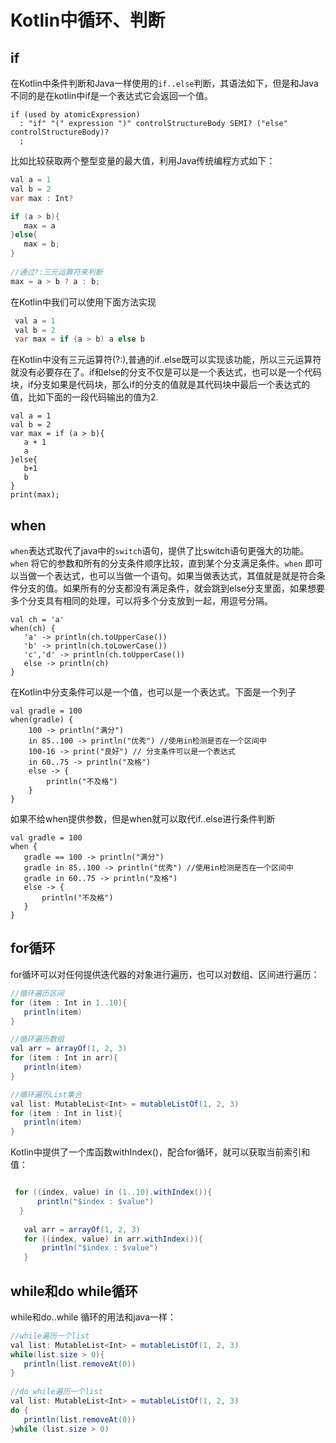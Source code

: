 # Kotlin中循环、判断

## if

在Kotlin中条件判断和Java一样使用的`if..else`判断，其语法如下，但是和Java不同的是在kotlin中if是一个表达式它会返回一个值。

```
if (used by atomicExpression)
  : "if" "(" expression ")" controlStructureBody SEMI? ("else" controlStructureBody)?
  ;
```

比如比较获取两个整型变量的最大值，利用Java传统编程方式如下：

```java
val a = 1
val b = 2
var max : Int?

if (a > b){
   max = a
}else{
   max = b;
}
    
//通过?:三元运算符来判断
max = a > b ? a : b;
```

在Kotlin中我们可以使用下面方法实现


```java
 val a = 1
 val b = 2
 var max = if (a > b) a else b
```

在Kotlin中没有三元运算符(?:),普通的if..else既可以实现该功能，所以三元运算符就没有必要存在了。if和else的分支不仅是可以是一个表达式，也可以是一个代码块，if分支如果是代码块，那么if的分支的值就是其代码块中最后一个表达式的值，比如下面的一段代码输出的值为2.


```
val a = 1
val b = 2
var max = if (a > b){
   a + 1
   a
}else{
   b+1
   b
}
print(max);
```

## when

`when`表达式取代了java中的`switch`语句，提供了比switch语句更强大的功能。`when` 将它的参数和所有的分支条件顺序比较，直到某个分支满足条件。`when` 即可以当做一个表达式，也可以当做一个语句。如果当做表达式，其值就是就是符合条件分支的值。如果所有的分支都没有满足条件，就会跳到else分支里面，如果想要多个分支具有相同的处理，可以将多个分支放到一起，用逗号分隔。

```
val ch = 'a'
when(ch) {
   'a' -> println(ch.toUpperCase())
   'b' -> println(ch.toLowerCase())
   'c','d' -> println(ch.toUpperCase())
   else -> println(ch)
}
```

在Kotlin中分支条件可以是一个值，也可以是一个表达式。下面是一个列子

```
val gradle = 100
when(gradle) {
    100 -> println("满分")
    in 85..100 -> println("优秀") //使用in检测是否在一个区间中
    100-16 -> print("良好") // 分支条件可以是一个表达式
    in 60..75 -> println("及格")
    else -> {
        println("不及格")
    }
}
```

如果不给when提供参数，但是when就可以取代if..else进行条件判断


```
val gradle = 100
when {
   gradle == 100 -> println("满分")
   gradle in 85..100 -> println("优秀") //使用in检测是否在一个区间中
   gradle in 60..75 -> println("及格")
   else -> {
       println("不及格")
   }
}
```
## for循环

for循环可以对任何提供迭代器的对象进行遍历，也可以对数组、区间进行遍历：

```java
//循环遍历区间
for (item : Int in 1..10){
   println(item)
}

//循环遍历数组
val arr = arrayOf(1, 2, 3)
for (item : Int in arr){
   println(item)
}

//循环遍历List集合
val list: MutableList<Int> = mutableListOf(1, 2, 3)
for (item : Int in list){
   println(item)
}
```

Kotlin中提供了一个库函数withIndex()，配合for循环，就可以获取当前索引和值：

```java

 for ((index, value) in (1..10).withIndex()){
      println("$index : $value")
  }
  
   val arr = arrayOf(1, 2, 3)
   for ((index, value) in arr.withIndex()){
       println("$index : $value")
   }
```
## while和do while循环

while和do..while 循环的用法和java一样：

```java
//while遍历一个list
val list: MutableList<Int> = mutableListOf(1, 2, 3)
while(list.size > 0){
   println(list.removeAt(0))
}
    
//do while遍历一个list 
val list: MutableList<Int> = mutableListOf(1, 2, 3)
do {
   println(list.removeAt(0))
}while (list.size > 0)
```


